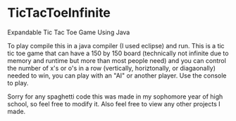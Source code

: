 # TicTacToeInfinite
Expandable Tic Tac Toe Game Using Java

To play compile this in a java compiler (I used eclipse) and run. This is a tic tic toe game that can have a 150 by 150 board (technically not infinite due to memory and runtime but more than most people need) and you can control the number of x's or o's in a row (vertically, horiztonally, or diagaonally) needed to win, you can play with an "AI" or another player. Use the console to play.
 
Sorry for any spaghetti code this was made in my sophomore year of high school, so feel free to modify it. Also feel free to view any other projects I made.
